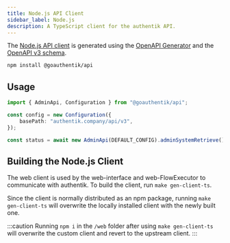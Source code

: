 ```yaml
---
title: Node.js API Client
sidebar_label: Node.js
description: A TypeScript client for the authentik API.
---
```


The [Node.js API client](https://www.npmjs.com/package/@goauthentik/api) is generated using the [OpenAPI Generator](https://openapi-generator.tech/) and the [OpenAPI v3 schema](https://docs.goauthentik.io/schema.yml).

```bash
npm install @goauthentik/api
```

## Usage

```ts
import { AdminApi, Configuration } from "@goauthentik/api";

const config = new Configuration({
    basePath: "authentik.company/api/v3",
});

const status = await new AdminApi(DEFAULT_CONFIG).adminSystemRetrieve();
```

## Building the Node.js Client

The web client is used by the web-interface and web-FlowExecutor to communicate with authentik. To build the client, run `make gen-client-ts`.

Since the client is normally distributed as an npm package, running `make gen-client-ts` will overwrite the locally installed client with the newly built one.

:::caution
Running `npm i` in the `/web` folder after using `make gen-client-ts` will overwrite the custom client and revert to the upstream client.
:::
